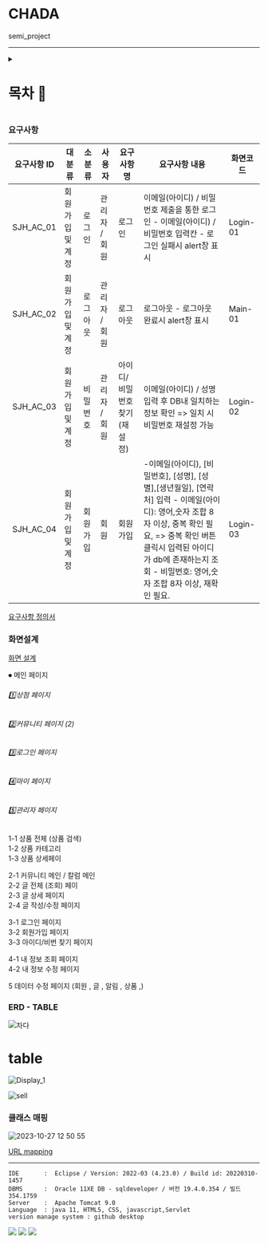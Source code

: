 


# CHADA
semi_project

---

<details>
<summary>

  # 목차 📖
</summary>   

- 설계

  1. [요구 사항](#요구사항)
  
  2. [화면 설계](#화면설계)
  
  3. [ERD](#table)
  
  4. [클래스 매핑](#클래스-매핑)

- 구현


</details>



 
### 요구사항 



| 요구사항 ID | 대분류 | 소분류 | 사용자 | 요구사항 명 | 요구사항 내용 | 화면코드 |
| --- | --- | --- | --- | --- | --- | --- |
| SJH_AC_01 | 회원가입 및 계정 | 로그인 | 관리자 / 회원 | 로그인 | 이메일(아이디) / 비밀번호 제출을 통한 로그인 - 이메일(아이디) / 비밀번호 입력칸 - 로그인 실패시 alert창 표시 | Login-01 |
| SJH_AC_02 | 회원가입 및 계정 | 로그아웃 | 관리자 / 회원 | 로그아웃 | 로그아웃 - 로그아웃 완료시 alert창 표시 | Main-01 |
| SJH_AC_03 | 회원가입 및 계정 | 비밀번호 | 관리자 / 회원 | 아이디/비밀번호 찾기 (재설정) | 이메일(아이디) / 성명 입력 후 DB내 일치하는 정보 확인    => 일치 시 비밀번호 재설정 가능 | Login-02 |
| SJH_AC_04 | 회원가입 및 계정 | 회원가입 | 회원 | 회원가입 | -이메일(아이디), [비밀번호], [성명], [성별],[생년월일], [연락처] 입력 - 이메일(아이디): 영어,숫자 조합 8자 이상, 중복 확인 필요,  => 중복 확인 버튼 클릭시 입력된 아이디가 db에 존재하는지 조회 - 비밀번호: 영어,숫자 조합 8자 이상, 재확인 필요. | Login-03 |





[요구사항 정의서](https://docs.google.com/spreadsheets/d/1evOlk0AURNnV4D4m7ayvQE9jMQT5Ebp_qkEiIpEWU1Q/edit#gid=0)




 
### 화면설계 


[화면 설계](https://ovenapp.io/view/kdVtcVrKSVA0XYvisgYpAtKxxBChDwfp/apSv2)

⏺ 메인 페이지 

###### 1️⃣상점 페이지 
###### 2️⃣커뮤니티 페이지 (2)
###### 3️⃣로그인 페이지
###### 4️⃣마이 페이지
###### 5️⃣관리자 페이지


1-1 상품 전체 (상품 검색) <br>
1-2 상품 카테고리 <br>
1-3 상품 상세페이 <br>

2-1 커뮤니티 메인 / 칼럼 메인 <br>
2-2 글 전체 (조회) 페이 <br>
2-3 글 상세 페이지 <br>
2-4 글 작성/수정 페이지 <br>

3-1 로그인 페이지 <br>
3-2 회원가입 페이지 <br>
3-3 아이디/비번 찾기 페이지 <br>

4-1 내 정보 조회 페이지 <br>
4-2 내 정보 수정 페이지 <br>

5 데이터 수정 페이지 
(회원 , 글 , 알림 , 상품 ,)




### ERD - TABLE

  
![차다](https://github.com/shin4sjh/CHADA/assets/135290550/0d27d88c-2ed1-426f-a0b8-d85f915dadc2)

# table

![Display_1](https://github.com/shin4sjh/CHADA/assets/135290550/b6f05ebc-5e21-4c6b-9d46-04fbc75885fd)


![sell](https://github.com/shin4sjh/CHADA/assets/135290550/905ff338-33c7-498c-b5ac-1d90b59e064f)






### 클래스 매핑 

![2023-10-27 12 50 55](https://github.com/shin4sjh/CHADA/assets/135290550/6d115019-6f77-46b6-ae2e-d4ad8f34e440)

[URL mapping](https://docs.google.com/spreadsheets/d/1xxSBL-NDS4OMk_pamXPuaJewvQL7s9gDpoe6DaiQFxc/edit#gid=0)





---

```
IDE       :  Eclipse / Version: 2022-03 (4.23.0) / Build id: 20220310-1457
DBMS      :  Oracle 11XE DB - sqldeveloper / 버전 19.4.0.354 / 빌드 354.1759
Server    :  Apache Tomcat 9.0
Language  : java 11, HTML5, CSS, javascript,Servlet
version manage system : github desktop 
```
<img src="https://img.shields.io/badge/apachetomcat-F8DC75?style=for-the-badge&logo=apachetomcat&logoColor=white"> <img src="https://img.shields.io/badge/eclipseide-2C2255?style=for-the-badge&logo=eclipseide&logoColor=white">
<img src="https://img.shields.io/badge/json-000000?style=for-the-badge&logo=json&logoColor=white">
